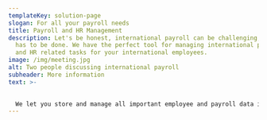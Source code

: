 ```yaml
---
templateKey: solution-page
slogan: For all your payroll needs
title: Payroll and HR Management
description: Let's be honest, international payroll can be challenging, but it
  has to be done. We have the perfect tool for managing international payroll
  and HR related tasks for your international employees.
image: /img/meeting.jpg
alt: Two people discussing international payroll
subheader: More information
text: >-
  

  We let you store and manage all important employee and payroll data in one place. In this way you will increase your control and efficiency by using one online interface for all your international employees. Your job is *simply to check* and approve in the portal.
---
```


